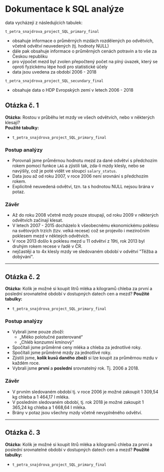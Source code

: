 
# Dokumentace k SQL analýze

data vycházejí z následujících tabulek:

`t_petra_snajdrova_project_SQL_primary_final`
 - obsahuje informace o průměrných mzdách rozdělených po odvětvích, včetně odvětví neuvedených (tj. hodnoty NULL)
 - dále pak obsahuje informace o průměrných cenách potravin a to vše za Českou republiku
 - pro výpočet mezd byl zvolen přepočtený počet na plný úvazek, který se oproti fyzickému lépe hodí
   pro statistické účely
 - data jsou uvedena za období 2006 - 2018

`t_petra_snajdrova_project_SQL_secundary_final`
   - obsahuje data o HDP Evropských zemí v letech 2006 - 2018

## Otázka č. 1
**Otázka:** Rostou v průběhu let mzdy ve všech odvětvích, nebo v některých klesají?  
**Použité tabulky:**  
- `t_petra_snajdrova_project_SQL_primary_final`

### Postup analýzy
 - Porovnali jsme průměrnou hodnotu mezd za dané odvětví s předchozím rokem pomocí funkce `LAG` a zjistili tak,
   zda-li mzdy klesly, nebo se navýšily, což je poté vidět ve sloupci `salary_status`.
 - Data jsou až od roku 2007, v roce 2006 není srovnání s předchozím rokem.
 - Explicitně neuvedená odvětví, tzn. ta s hodnotou NULL nejsou brána v potaz.

### Závěr
 - Až do roku 2008 včetně mzdy pouze stoupají, od roku 2009 v některých odvětvích začínají klesat.
 - V letech 2007 - 2015 docházelo k všeobecnému ekonomickému poklesu na světových trzích (tzv. velká recese)
   což se projevilo i meziročním poklesem mezd v někteých odvětvích.
 - V roce 2013 došlo k poklesu mezd u 11 odvětví z 19ti, rok 2013 byl druhým rokem recese v řadě v ČR.
 - nejčastěji a to 4x klesly mzdy ve sledovaném období v odvětví "Těžba a dobývání".

---

## Otázka č. 2
**Otázka:** Kolik je možné si koupit litrů mléka a kilogramů chleba za první a poslední srovnatelné období v dostupných datech cen a mezd? 
**Použité tabulky:**  
- `t_petra_snajdrova_project_SQL_primary_final`

### Postup analýzy
 - Vybrali jsme pouze zboží:  
   - „Mléko polotučné pasterované“  
   - „Chléb konzumní kmínový“  
 - Spočítali jsme průměrné ceny mléka a chleba za jednotlivé roky.  
 - Spočítali jsme průměrné mzdy za jednotlivé roky.  
 - Zjistili jsme, **kolik kusů daného zboží** si lze koupit za průměrnou mzdu v každém roce.  
 - Vybrali jsme **první** a **poslední** srovnatelný rok. Tj. 2006 a 2018.

### Závěr
 - V prvním sledovaném období tj. v roce 2006 je možné zakoupit 1 309,54 kg chleba a 1 464,17 l mléka.
 - V posledním sledovaném období, tj. rok 2018 je možné zakoupit 1 365,24 kg chleba a 1 668,64 l mléka.
 - Brány v potaz jsou všechny mzdy včetně nevyplněného odvětví.

---

## Otázka č. 3
**Otázka:** Kolik je možné si koupit litrů mléka a kilogramů chleba za první a poslední srovnatelné období v dostupných datech cen a mezd? 
**Použité tabulky:**  
- `t_petra_snajdrova_project_SQL_primary_final`






